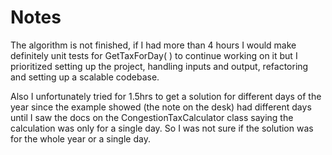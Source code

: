 # Notes

The algorithm is not finished, if I had more than 4 hours I would make definitely unit tests for GetTaxForDay( ) to continue working on it but I prioritized setting up the project, handling inputs and output, refactoring and setting up a scalable codebase.

Also I unfortunately tried for 1.5hrs to get a solution for different days of the year since the example showed (the note on the desk) had different days until I saw the docs on the CongestionTaxCalculator class saying the calculation was only for a single day. So I was not sure if the solution was for the whole year or a single day.
